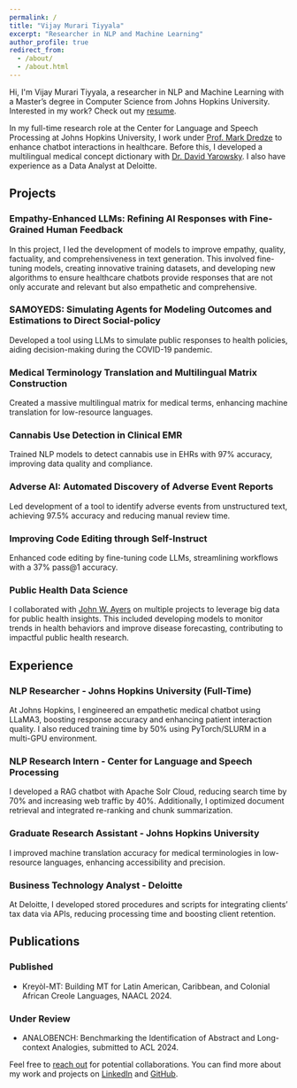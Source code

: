```yaml
---
permalink: /
title: "Vijay Murari Tiyyala"
excerpt: "Researcher in NLP and Machine Learning"
author_profile: true
redirect_from: 
  - /about/
  - /about.html
---
```


Hi, I'm Vijay Murari Tiyyala, a researcher in NLP and Machine Learning with a Master’s degree in Computer Science from Johns Hopkins University. Interested in my work? Check out my [resume](/files/resume/VijayMurari_Resume.pdf).

In my full-time research role at the Center for Language and Speech Processing at Johns Hopkins University, I work under [Prof. Mark Dredze](https://www.cs.jhu.edu/~mdredze/) to enhance chatbot interactions in healthcare. Before this, I developed a multilingual medical concept dictionary with [Dr. David Yarowsky](https://www.cs.jhu.edu/~yarowsky/). I also have experience as a Data Analyst at Deloitte.

## Projects 

### Empathy-Enhanced LLMs: Refining AI Responses with Fine-Grained Human Feedback
In this project, I led the development of models to improve empathy, quality, factuality, and comprehensiveness in text generation. This involved fine-tuning models, creating innovative training datasets, and developing new algorithms to ensure healthcare chatbots provide responses that are not only accurate and relevant but also empathetic and comprehensive.

### SAMOYEDS: Simulating Agents for Modeling Outcomes and Estimations to Direct Social-policy
Developed a tool using LLMs to simulate public responses to health policies, aiding decision-making during the COVID-19 pandemic.

### Medical Terminology Translation and Multilingual Matrix Construction
Created a massive multilingual matrix for medical terms, enhancing machine translation for low-resource languages.

### Cannabis Use Detection in Clinical EMR
Trained NLP models to detect cannabis use in EHRs with 97% accuracy, improving data quality and compliance.

### Adverse AI: Automated Discovery of Adverse Event Reports
Led development of a tool to identify adverse events from unstructured text, achieving 97.5% accuracy and reducing manual review time.

### Improving Code Editing through Self-Instruct
Enhanced code editing by fine-tuning code LLMs, streamlining workflows with a 37% pass@1 accuracy.

### Public Health Data Science
I collaborated with [John W. Ayers](https://ayersresearch.org/) on multiple projects to leverage big data for public health insights. This included developing models to monitor trends in health behaviors and improve disease forecasting, contributing to impactful public health research.


## Experience 

### NLP Researcher - Johns Hopkins University (Full-Time)
At Johns Hopkins, I engineered an empathetic medical chatbot using LLaMA3, boosting response accuracy and enhancing patient interaction quality. I also reduced training time by 50% using PyTorch/SLURM in a multi-GPU environment.

### NLP Research Intern - Center for Language and Speech Processing
I developed a RAG chatbot with Apache Solr Cloud, reducing search time by 70% and increasing web traffic by 40%. Additionally, I optimized document retrieval and integrated re-ranking and chunk summarization.

### Graduate Research Assistant - Johns Hopkins University
I improved machine translation accuracy for medical terminologies in low-resource languages, enhancing accessibility and precision.

### Business Technology Analyst - Deloitte
At Deloitte, I developed stored procedures and scripts for integrating clients’ tax data via APIs, reducing processing time and boosting client retention.

## Publications

### Published
- Kreyòl-MT: Building MT for Latin American, Caribbean, and Colonial African Creole Languages, NAACL 2024.

### Under Review
- ANALOBENCH: Benchmarking the Identification of Abstract and Long-context Analogies, submitted to ACL 2024.

Feel free to [reach out](/files/resume/VijayMurariTiyyala_CV.pdf) for potential collaborations. You can find more about my work and projects on [LinkedIn](https://linkedin.com/in/vijaymuraritiyyala/) and [GitHub](https://imvijay23.github.io/).
